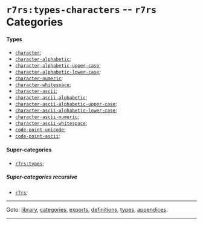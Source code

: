 

<a id='category__r7rs__r7rs_3a_types-characters'></a>

# `r7rs:types-characters` -- `r7rs` Categories


<a id='category__r7rs__r7rs_3a_types-characters__types'></a>

#### Types

 * [`character`](../../r7rs/types/character.md#type__r7rs__character);
 * [`character-alphabetic`](../../r7rs/types/character-alphabetic.md#type__r7rs__character-alphabetic);
 * [`character-alphabetic-upper-case`](../../r7rs/types/character-alphabetic-upper-case.md#type__r7rs__character-alphabetic-upper-case);
 * [`character-alphabetic-lower-case`](../../r7rs/types/character-alphabetic-lower-case.md#type__r7rs__character-alphabetic-lower-case);
 * [`character-numeric`](../../r7rs/types/character-numeric.md#type__r7rs__character-numeric);
 * [`character-whitespace`](../../r7rs/types/character-whitespace.md#type__r7rs__character-whitespace);
 * [`character-ascii`](../../r7rs/types/character-ascii.md#type__r7rs__character-ascii);
 * [`character-ascii-alphabetic`](../../r7rs/types/character-ascii-alphabetic.md#type__r7rs__character-ascii-alphabetic);
 * [`character-ascii-alphabetic-upper-case`](../../r7rs/types/character-ascii-alphabetic-upper-case.md#type__r7rs__character-ascii-alphabetic-upper-case);
 * [`character-ascii-alphabetic-lower-case`](../../r7rs/types/character-ascii-alphabetic-lower-case.md#type__r7rs__character-ascii-alphabetic-lower-case);
 * [`character-ascii-numeric`](../../r7rs/types/character-ascii-numeric.md#type__r7rs__character-ascii-numeric);
 * [`character-ascii-whitespace`](../../r7rs/types/character-ascii-whitespace.md#type__r7rs__character-ascii-whitespace);
 * [`code-point-unicode`](../../r7rs/types/code-point-unicode.md#type__r7rs__code-point-unicode);
 * [`code-point-ascii`](../../r7rs/types/code-point-ascii.md#type__r7rs__code-point-ascii);


<a id='category__r7rs__r7rs_3a_types-characters__super-categories'></a>

#### Super-categories

 * [`r7rs:types`](../../r7rs/categories/r7rs_3a_types.md#category__r7rs__r7rs_3a_types);


<a id='category__r7rs__r7rs_3a_types-characters__super-categories-recursive'></a>

##### Super-categories recursive

 * [`r7rs`](../../r7rs/categories/r7rs.md#category__r7rs__r7rs);

----

Goto: [library](../../r7rs/_index.md#library__r7rs), [categories](../../r7rs/categories/_index.md#toc__r7rs__categories), [exports](../../r7rs/exports/_index.md#toc__r7rs__exports), [definitions](../../r7rs/definitions/_index.md#toc__r7rs__definitions), [types](../../r7rs/types/_index.md#toc__r7rs__types), [appendices](../../r7rs/appendices/_index.md#toc__r7rs__appendices).

----

